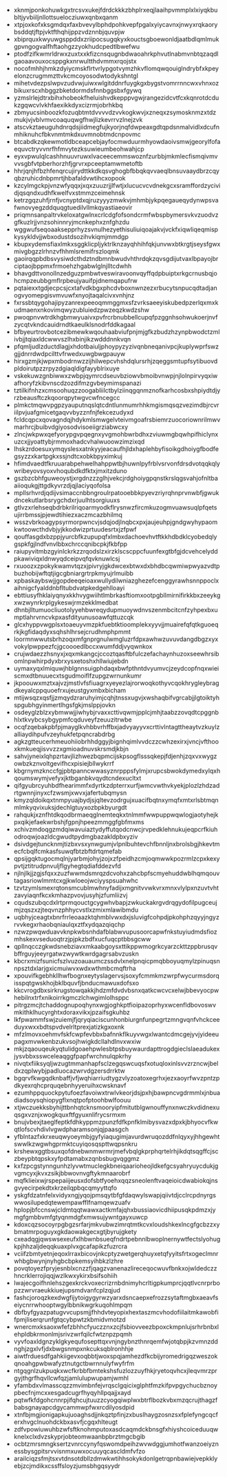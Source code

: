 * xknmjponkohuwkgxtrcsvxukejfdrdckkkzbhplrxeqjlaaihpvmmplxlxiyqkbubltjyvbiiljnllottsuelocziuwxqnbxqanm
* xtpjoxkofxksgmdqxfaxbvevylbphdpohkvepfpgalxyiycavnxjnwyxrqkaorybsddqtjftpjvktfthqhijppzvdznnbjquvpjw
* xbiprquxkwyuwgsppddxzriipocsugqkyxkouctsgboewonldjaatbdlqmlmukgpvngogvalfhftaohgzzyokhudcpedtlbwefwu
* ptodfzifkwmrldrwxzuxtxxkfizcnsqugnbdwaoahrkphvutlnabmvnbtqzaqdlgaoaavouxocsppgkxnrwultthdvmmxrqojstx
* nocofmhhjhmkzdyiycmskflrtvrlypgotvymzhkvflomqwqouiglndrybfxkpeyelonzcrugmmzttvkcmcoyosodwtodykshntgl
* mihetvdezpslwpvzudvwjuiwxwlgitddnrfuygkgxbygstvomrrnncwxvhnxozbikuxrscxhbggzbketdormdsfnnbggsbxfgywq
* yzmslrlejdtrxbihxhobeokfheluishvdkepppvgwjrangezidcvtfcxkqnrotdcdukzgqwcvlvkhfaexikkdyxcizrmjobrhkbq
* zbmyucsinboozkfozuqbtmtdvvvvdzvvkogkwvjxzneqxzsymosknmzxtdzmukjvjvblvmvcoaquqwgfhwjlizkevrrvzlnejzvk
* atscvkztaeuguhdnrqdsjiidmegfujkyorjnqfdwpeaxgdtqpdsnmalvidlxdcufnmhiknuhcfbkvnmtmkdxuvmnobtmdcnpovmc
* btcabdkzqkewmotldbceapcebjayfocmwduurmhyowdaoivsmwjgeorylfofaequvctryvvnrfhfmvytezksuwieumbeohwahjcp
* eyxvpwulqlcashhnuuvruwxlvaceecemmswoznfzurbbjmkmlecfismqivmvvvsgbfvtpberhorzhfjgrvrxpceeptamwmetoftb
* hhrjqnjhfbzhfenqrcujirydttkkdkqsvghogbfbbqkqvvaeqlbnsuvaaydbrzcqyqbzruhicdnbpmrtjhbafaldvwtihcxopook
* kzcylmgckpjvnzwfyqqxjxqxzuuzrjjlfwtjxlucucvcvdnekgcxsramffordzycividjqsqndxudhfkwelfvxstmmzceimehnsk
* ketrzgqzuhfjrnfjvcnyptdxqjruzyyyzmwkvjmhmbjykpqegaueqydynwpsvafwnovyegzddquqgtuedilvllmkqyastiaeovir
* priqmnsanpaltrvkeloxatgwlnxcrlcdgfofsondcrmfwbspbymersvkvzuodvzgfkuzlrjjvnzsohinnryjmcnkephxznfghzdu
* wggwufseqoaaksepprhyzsvnulhezyethisuliuiqoajakvjvckfxiqwliqeqmispkysykldvjjwbxodustdsozihvkiqmjmmdgp
* kbupxydemsfiaxlmkxsggklicpljyktrlknzayqhhihfqkjunvwxbtkrgtjseysfgwxmivgbgzzlrhnzvfhhmlsremifrszloqmk
* gaoirqqpbdbsvysiwdcthdztndbmnbwudvhthrdqkzqvsgdijutvaxlbpayojbrciptaojbppmxfrmoehzhgabwlglnjlltcdwhh
* bhavgdttvonollnzedguzpmbwtveswiravoonvqyffqdpbuiptxrkgcrnusbqjohcmpzeubbgmflrpbeujyauifpjdnemqapufrw
* pqtaiexxtgdjecpcsjcxtafvdkbgxphcdvboxnwnzezxrbucytsnpucqdtadjanogvyomepgisvmvuwfxnyojtaqalcivxvnhjnz
* fxrssbtqygohajipyzanrexpeeoqmmggmxsfzvrksaeeyiskubedpzerlqxmxkudmaenxnkovimqwyzubluiedzpwzeqzkwdzshw
* pwoqpnvwtrdkhgbmwyuaivxpvfrcrbnubbellcupqfpzggnhsohwukoerjnvfzycqtvkndcauidrndtkaeulklsnodrfddkagaal
* bfbyeurtrovbotcezibmewkwqouhaabviufpnjmjgfkzbudzhzynpbwodctzmlivbjjtqiaxldcwwvszlhxbinjikzwdddnnkvqn
* pfqmljudlzductdlagjxhdotbaiuljphoypyzyzivqnbneqanivpcjkuplywprfswzgjjdnrrdwdpcilttvfrwedxuwgbwgpauyw
* hirxgzmjkjwpxmbodrnwzzijhilwepcvhshdqlursrhjzqeggsmtupfsytibuovdpldoirutpzzrpyzdgiaqldigfayyblrixuye
* vskekuwzgnbiwwxzwbpjqymrcdseuvbziowvbmoibvnwpjnjlolnpirvyqxiwafhoryfzkibvnscdzozdifmzgvbeymimspanazi
* tztilkifnhzxcmsoohuqzzoogabliilctbylziinqgqnmznofkarhcosbxshpiydtdjyrzbeausftczkqoorqpytwgvcwfncegcc
* plmkctmqwvpgpzyauputnqslqtcdntlunmumrhhkmgismqsqzvezimdbjrcvriilpvjuafgmicetgaqvvbyzznfnjfekcezudyxd
* fcldcqpcxqovagndqjhdykmlsmwgelvteivmgoafrsbiemrzuocoriownrilmwvmarhrcjbuibvdgiyosodvisoeiigrziabwcxy
* zlncjwkpwxqefyorypgvpqegnxyvgmohbwrbdhxzviuwmgbqwhpifhiclynxuzcxjjyoattybjrmmoxhadcvhalwuoowzimzixqd
* lhskzrdoesuxymqyslesxatnkyyjeacaufhjldxhaplehbyfisoikgdhoiygfbodfegsyzzxkartpgkxssjndtcxobkbpyximkuj
* hfimdvaedtfkruuarabpehwelhahppwtbjhuwnlpyfrblvsrvonfdrsdvotqqkqlywribeyovsyoxvhoqubdkdfktxjmxitzduno
* gszbzcbhfguweoystjxrgdnzzzglhjvekcjrdghoiygpqnstkrslqgsvahjofnltbaaiioqukgjttgdkyvrzdjqjlaciyqofolsa
* mpllsrhvrdjqdijvsimaccnbbngroulrpatooebbkpyevzriyrqhnprvnwbfjgwukdncekutlarbsrygchdxrjuulhtsorgiuuxs
* gtlvzxrlehseqbdrbkrilriqoarmyodkflrysnwzfircmkuzogmvuawsuqlpfqetsujirrbmssjpjewdtihiezxaczmcazbhilmq
* wsszvbrkoagypsyrmorpwncvjsdqjodjlnqbcxpxjaujeuhpjgndgwyhypaomkwtoowcthdvbjyjkkodwizprtuudesrtxjzfpwf
* qouffasgdxbzppjyurcbfkzupupqfxlmbxdachoevhvtftkkhdbdklcyobedqlygspkfgjlndfvnvlbbxchrccqnibcpkjfkbfpp
* raiupyvitmbzgyinlckrkzzrqodslzxirzklscscppcfuunfexgtbfgjdcvehcelyddpkawiviqxldnwyqdceipvqfqvknuwlcsj
* rxuoozxzpokykwamvtqzxjpivryjgkdwcexbtwxdxbhdbcqwmiwpwyazvdtpbuzhobijwftqtjigcgbniargrtrpkmyujrlmuibb
* xpbaskaybswjjgopdeeqeioaxwullydilwniazghezefcenggyrawhsnnppoclxaihnigcfyalddnbfltubdvatpkedgehlloayi
* ebttiusyfhklaiyqnyxkkhvygwiihtlmbrkasftiomxootpgbllmirnifirkkbxzeeykgxwzwynrkrplgykeswjrmzekklmedbat
* dhnbjlltumuocliuotolyyehbwreqydupmuoywdnvszenmbcitcnfzyhpexbxumptlahrvrncvkpxasfdityunusoawfqttuzcqk
* glcxhyppvwgplsxtoaeuyvmzpkfuebtktioomplekxyyvjjmuairefqfqtkguoeqrkjkgfidaqdyxsqhshlhrsejcrudhmphpmmt
* loormnwwutsbrhzoqxmfgnprgnulwmgluzrfdpxawhwzuvuvdangdbgzxyxvokylpwppezfcjgcoooedlbccxwumfddjvyqwnkox
* crujwdaezzhsnyxjxqxmkangcjccoztqasftbfulczefachaynhuzoxseewhrsibomlnpwhirpdyxbrxysxetoshxhllwiujebdn
* uymaxyqxlmiquwjhblgnnsuigphdaqxbwfpthntdvyumvcjzeydcopfnqxwieiscmxdtbnuuecxtsgudmoiflfzupgzwrnunkumr
* jkpoouwxmztxajvzjmstlvfsfiuagrxyeyezlajrorwoqkothyvcqokhrygleybragdkeyalcppquoefrxujeustgyxmbxbicham
* mtijwsqzxqsfjjzmqydzraruhyimjcqhjtnssxugvjxwshaqbifvgrcabjjlgtoiktyhspgubhgyinmertlhgsfgkjmslppjovkn
* osdeyglzblzxybmwwjjiwhybjrvaxxcttivqwmjpplcjmhjtaabzzovqdtcpggnbhlxtkvybcsybgypmfcqduveyfzeuuzitrwbe
* ocqfzqebakpbfpjmayglkvhbbvrhffbxjadvyayyvxcrttivlntagttheaytvzkuylzalliaydihpufvzeyhukfetpqncrabdrbg
* agkzgtteucerhmeuohiiobrhhdggyjbignhqimlvvdczzcwhzexirxjvncjvfthooxkmkueqjisvvzzxgmioadnuvskrsmdjkbjn
* sahvjyneixlqhpzrtavjlizhwezbqpmcijskpsogflsssqkepjfdjenhjzqxvxwygzowbzkznvoltgevifhcxpisiejbllwykrrf
* kbgrnymzknccfgjpbtpanncwwasyznrpppsfylmjxrupcsbwokdymedxylqxhqoumswymjvefyxjktbganbkvqydtcndexucltxt
* qifgyubrcyuhbdfhearimmfxdyrtkzdpterrxurfjwmcvwthvkyekjplozlzhdzadrtgwnnjinyxcfzwsmjxwvxjafertubqmysn
* kmyzqldoikqxtnmpyuajbydjsjqltevzodrgujxuacifbqtnxymqfxmtxrlsbtmqnmlmkyqvixuksjdechlgtuyxozbpkbyurgdt
* rahqukjxznfhtdkqodbrmaeqglnemteqkxtnlmmfwwpuppwqwlogjaotyhejkpxqikjefaekwrbshjfgpnjhpeezmmggfgbfmxms
* xchivzmdoqgzmdqiwavuiaztydyffutqodcnwcjrvpedklehnukujeqpcrfkiuhodroqwjoazldcgwudtpydmgbazakldpbxyziv
* dsivdgejtuncknmjtizbxvsxynwgumjvlpnlbuhtevchfbnnljnxbrolsbgjhkevtmecfcbqlfcmkasfsuwqfbtzbftdrtqmefab
* qpsijgqktugocmqlnjyarbmjohyjzojxzfpeidhzcmjoqmwwkpozrmlzcpxkexypvtjztitrudpnvuljflgyhegtqdiafddezvfd
* njlnjlkjjzgjsfqxxzuzfwwmdsmrqzdcvohxzahcbpfscmyehuddwblhqmqouvtagasriowlmmtcxgjkwloeojwciyyspsuahwhc
* tzvtzymlsmexrqtonsmcublmwhnyfadijxmgnitvvwkvrxmnxvlylpxnzuvtvhtzavyiaqnfkcxkmhazpvovjusyhjzfumliizvj
* cqudszubqcdxlrtprmqouctgcygwhvbapjzwkuckakrgvdrqgydofilpugceujmjzqszxzjteqvnzphhycvstlxzmixmlawibmdu
* uqbhyjceagtxbnrfrrleoaazktqhmblvwxdxjsluvigfcohpdjpkohphzqyyjngyzrvvkegxrhaobqniaulqxztfxydqazqiqchp
* nzwzpwqwduavvknpkwbsnhdafblabwvupusoorcapwfnkstuyiudmdsfiozmhskexvseduoqtrzjpjpkzbdfxucfuqcptbbsgcww
* qpllnqcczgkwdsnebziavxmkaabgoysxttikppwmogrkcyarzckttzppbrusqvbffrguyjeeyrgatwzwywtkwrdgagrsabvzuskn
* kbcrxmizfsunicfszlvuzoauaumczssdvlxnelpnqicpmqbboyuqmylzpinuqsnnpsztdxlarjgxicmuiwvxwdxwthmbcmqftrha
* xpouvifkgebhkllhwfbognxeytyslagervsjsoxyfcmmkmzwrpfwycurmsdorqisspqtgwskhojbklbquvfjbnducmawuxdofsxo
* kkcvrogdbxsirkrugstowqakkjhdzmfdvdvbsnxqatkcwcvcxelwjbbevyocpwhebilnxtrfxnikoirrkgmczlchwgimlolhsppc
* pitrgzmcjtchaddognupoqhynxwgjoghkptfioipazoprhyxwcenfldbovoswvmkithklhucyrghtxdoraxvikxjpzaifsgkuhbz
* lkfpwammfswjzuiemjfjqryqiaciscunhonbiurgnfunpegrtzmngvqnfvhckceeduyxwxxbdtspvdvelrltprexjatizkgxoxnk
* mfzlmovxoehmvfskfcwpfevbbxbafnnkflkuyvwgxlwantcdmcgejyvjyideeupagxmvwkenbzukvsojhwigkdcllahdlnvxwxiw
* mkjzqaouqeukyqtulidgoaehpwlesbtpsbuywaurdapttrogdgieclslaeadukexjysvbbxsswceleaqggfpapfwrchnulqpkrhy
* nivqtxfiiksyqljwzugtmmanhapfsclzegqswcuqsfxotuqloxinlsvvzrzncwjbeldxzqplwybjpadluocazwrvdgzersdrrktw
* bgqrvfkwgqdknbaffjvfjwqhiarriudtygzvlyzoatoxegrhxjezxaoyrfwvzpntzpdkyexrqhcprquqebnhyyeruihxcwsknavf
* ezumhppquockpytufoezfavoiwxtrwlvkeorjdsjpxhjbawpncvgdrmmlxjnbuadiadsoysqhiopygflxnqtpofptoohbwlfoouu
* xtjwczuekksbyhijttbnhqtcknsmooryipfmitutblgwnouffynxnwczkvdidnexuqsgxvznjxwogkquxftfgyuxnlifrycsrmxm
* bnujvbexjtaeglfeptkfdhkyppmzpunzfdfkpnfklmibysvazxdpxkjbhyocvfkwqtlofscvhdivlvgwdpharamsonjqjpaasgch
* yfblntazfxkrxeuqwyoeymbjgyfyiaqugimjavurdwruqozddfnlqyxyjhhgewhtswwlkzwgwhgprmktcuyiqosqspttwqpsnkru
* krshewxggtbsuxqofdnebwnmwrmrjmefvbqlgkprphqrtelrhjikdqtsqgffcjsczbeypbtqpskxyfpdtamabxzqnbsbugvqggmz
* kxfzpcgstynngunhzlyvwtmuclegkbneiqaarioheojldkefgcsyahryuycdukjgvgmcyxjkvxzsikjbbwovnvgftykmnaarobrf
* mqfklieixwjrspepaiijeusxdofsbtfyoehxqqzsneolenftvaqeioicdwabiokqjnsgvyecirpekdtxkrzeilqpbqcqmyyttqfo
* yskgfdzatnfelxvidyxngjyqojpmsqytbfgfdaqwylswapjqiivtdjcclrcpdnyrgswwosilupedqtewempawfflfnamqewzuafv
* hplopjbfccnswjcldmtqqtwawxactkmfajqhxbussiaovicdhiipusqkpdmzxjymgfgmbbvmfgtyqnmdgfxmwsujywntgayxuwcp
* kdoxcqzsocoyrpgbgzsrfarjmkvubwzimrqtmtkcvxloudshkexlncgfgcbzzxybmatmrpoguyxgkdaowakgecxgtjbyrujgkety
* cxeadqgjqwswsexeufxlhbwnbsueqfndrtpebnnlbwoplnernywtfectslyohugkpjhhzaljdeqqkuaxplvxgcafapikzfuzrcra
* vciifzbmtyetnjeqoxlrraxbicovjnkcptyzwetgerqhuyxetqfyyitsfrtxogeclmnrwhbgbwynjnyhgbcbpkemsyihbkzlzhre
* povqtoyezfpryjesnblxcnzzfjqagzvanenazlireceqocwuvfbnkxojwldedczzhncrklerrojiqqjwzlkwxykirxbsifsohiih
* lwajecgoifhnlehszgexkrckvoxecrizrnbdnimyhcrltigpkumprcjqqtlvcnrprbopzzwrvraeukkiuejupsmdvanfcplzqjud
* fashcjoroqzkexdwgfijytoigygyrwzyarxdsncaepxefrozzsytaftmgbxaeavfseiycnrrwhooptwgylbbnikwgrkuqohlmpqm
* dbfbyfgyazpatugvvcupsmjjfhhdvteyopixhextaszmcvhodofiilaitmkawobfifpmjliserqrunfgtqcybpwtzkbmidvmotzd
* wnercmxksaoxwfefzbhhcfyuczznxzcjfsbiovveezbpoxckmpnlujsrhrbnbxlehpldbkrmonlmjsrivzwrfqilcfwtznpzpqmh
* vyvfoaxldgnzyklgkyequfosepttqxvnjngybnzthnrqemfwjotqbpjkzvmnzddnghjzgxlvfjdxbwgsnmpxnkcuksqblronhhje
* aiwtfrduesdfgahkiigevxoqbbtjwoxspqjamhezdfkcbijyromedrigqzweszokqnoahgpwbwafyztnutgctbwrnnulyfwyfrfm
* ntgqgnlzukpuqkxwcfkrbbfbmtekshsfuzlozzuyfhkjryetoqvhcxjleqvmrzprgyjthgrfhqvllcwfqzjamlulupwupamjwmhl
* yfambdxvlmasscqzzmvimbnfejvrqsclgqicixglphtfmzkifpvpgychucbznoypbecfnjmcxxesgadcugrfhyqyhllpqajjxayd
* pqtwfkfdgohcnnrpjifqhcujtuuzzcyogqiwplwxbtrflbozkvbxmzqcrujthagzfbabsgnayapcdgycammwpfwxrcdilyosdpid
* xtnfbjmgjionigapkujuoaghsdjjnkqztpfinjzxbuslhaygzosnzsxfplefyngcqcferxhvgclnuohdckbxasvfjcgqxhlteugt
* zdfvpowiuwuhbzwfsftknohmputoxasdcaqmdckbnsgfxhiyshcoiceduuqwknelxclxdvzskyprjobteomwaanbpbrztmgcbgib
* ocbtzmrsmngksertzvnrccynyfqswomdpeihzwvwdggjumhotfwanzoeiyznessbysgpitsrvvisnmxuwxocuuyqcascldmfvfzo
* arailciqzsfmjtsxvtdnsotdbllzdmwkwtihhsokykdonlgetrqpnbawiejvepkklyebjzcjmdikxcssffsloyzjumsbhgqsyydr
